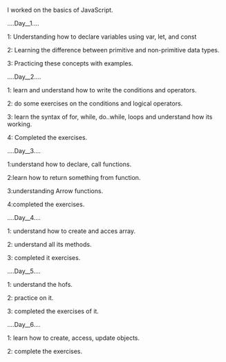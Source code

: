 I worked on the basics of JavaScript.

....Day__1....

1: Understanding how to declare variables using var, let, and const

2: Learning the difference between primitive and non-primitive data types.

3: Practicing these concepts with examples.

....Day__2....

1: learn and understand how to write the conditions and operators.


2: do some exercises on the conditions and logical operators.

3: learn the syntax of for, while, do..while, loops and understand how its working.

4: Completed the exercises.

....Day__3....

1:understand how to declare, call functions.

2:learn how to return something from function.

3:understanding Arrow functions.

4:completed the exercises.

....Day__4....

1: understand how to create and acces array.

2: understand all its methods.

3: completed it exercises.


....Day__5....

1: understand the hofs.

2: practice on it.

3: completed the exercises of it.

....Day__6....

1: learn how to create, access, update objects.

2: complete the exercises.
